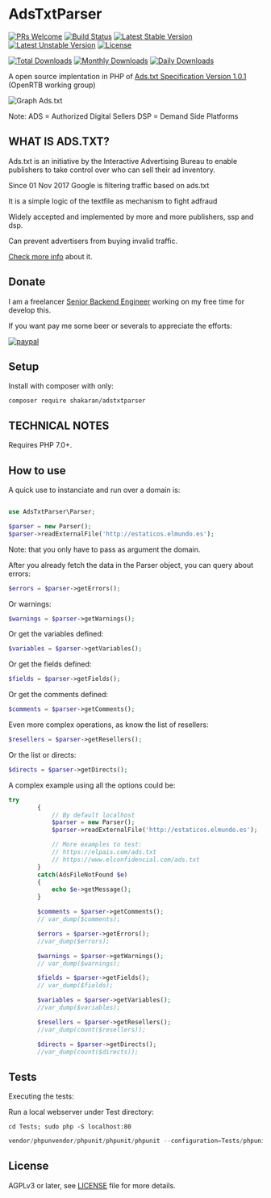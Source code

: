 # AdsTxtParser

[![PRs Welcome](https://img.shields.io/badge/PRs-welcome-brightgreen.svg)][3]
[![Build Status](https://travis-ci.org/shakaran/adstxtparser.svg?branch=master)](https://travis-ci.org/shakaran/adstxtparser)
[![Latest Stable Version](https://poser.pugx.org/shakaran/adstxtparsere/v/stable.png)](https://packagist.org/packages/shakaran/adstxtparser)
[![Latest Unstable Version](https://poser.pugx.org/shakaran/adstxtparser/v/unstable)](https://packagist.org/packages/shakaran/adstxtparser)
[![License](https://poser.pugx.org/shakaran/adstxtparser/license)](https://packagist.org/packages/shakaran/adstxtparser)


[![Total Downloads](https://poser.pugx.org/shakaran/adstxtparser/downloads.png)](https://packagist.org/packages/shakaran/adstxtparser)
[![Monthly Downloads](https://poser.pugx.org/shakaran/adstxtparser/d/monthly)](https://packagist.org/packages/shakaran/adstxtparser)
[![Daily Downloads](https://poser.pugx.org/shakaran/adstxtparser/d/daily)](https://packagist.org/packages/shakaran/adstxtparser)



A open source implentation in PHP of [Ads.txt Specification Version 1.0.1](https://iabtechlab.com/wp-content/uploads/2017/09/IABOpenRTB_Ads.txt_Public_Spec_V1-0-1.pdf) (OpenRTB working group)

![Graph Ads.txt](https://i.imgur.com/NnVCHz9.png)

Note: 
ADS = Authorized Digital Sellers
DSP = Demand Side Platforms 

## WHAT IS ADS.TXT? ##

Ads.txt is an initiative by the Interactive Advertising Bureau to enable publishers to take control over who can sell their ad inventory.

Since 01 Nov 2017 Google is filtering traffic based on ads.txt

It is a simple logic of the textfile as mechanism to fight adfraud

Widely accepted and implemented by more and more publishers, ssp and dsp.

Can prevent advertisers from buying invalid traffic.

[Check more info](https://iabtechlab.com/ads-txt/) about it.

## Donate ##

I am a freelancer [Senior Backend Engineer](https://upwork.com/fl/angelguzmanmaeso#/) working on my free time for develop this.

If you want pay me some beer or severals to appreciate the efforts:

[![paypal](https://www.paypalobjects.com/en_US/i/btn/btn_donateCC_LG.gif)](https://www.paypal.com/cgi-bin/webscr?cmd=_s-xclick&hosted_button_id=KY8JY46S5WPWS)

## Setup ##

Install with composer with only:

```cli
composer require shakaran/adstxtparser
```

## TECHNICAL NOTES ##

Requires PHP 7.0+.

## How to use ##

A quick use to instanciate and run over a domain is:

```php

use AdsTxtParser\Parser;

$parser = new Parser();
$parser->readExternalFile('http://estaticos.elmundo.es');
```

Note: that you only have to pass as argument the domain.

After you already fetch the data in the Parser object,
you can query about errors:

```php
$errors = $parser->getErrors();
```

Or warnings:

```php
$warnings = $parser->getWarnings();
```

Or get the variables defined:

```php
$variables = $parser->getVariables();
```

Or get the fields defined:

```php
$fields = $parser->getFields();
```

Or get the comments defined:

```php
$comments = $parser->getComments();
```

Even more complex operations, as know the list of resellers:

```php
$resellers = $parser->getResellers();
```

Or the list or directs:

```php
$directs = $parser->getDirects();
```

A complex example using all the options could be:

```php
try
        {
            // By default localhost
            $parser = new Parser();
            $parser->readExternalFile('http://estaticos.elmundo.es');

            // More examples to test:
            // https://elpais.com/ads.txt
            // https://www.elconfidencial.com/ads.txt
        }
        catch(AdsFileNotFound $e)
        {
            echo $e->getMessage();
        }

        $comments = $parser->getComments();
        // var_dump($comments);

        $errors = $parser->getErrors();
        //var_dump($errors);

        $warnings = $parser->getWarnings();
        // var_dump($warnings);

        $fields = $parser->getFields();
        // var_dump($fields);

        $variables = $parser->getVariables();
        //var_dump($variables);

        $resellers = $parser->getResellers();
        //var_dump(count($resellers));

        $directs = $parser->getDirects();
        //var_dump(count($directs));
```

## Tests ##

Executing the tests:

Run a local webserver under Test directory:

```cli
cd Tests; sudo php -S localhost:80
```

```php
vendor/phpunvendor/phpunit/phpunit/phpunit --configuration=Tests/phpunit.xml --include-path=Tests
```

## License ##

AGPLv3 or later, see [LICENSE](LICENSE) file for more details.

[3]: https://github.com/shakaran/adstxtparser/issues?utf8=%E2%9C%93&q=is%3Aopen%20is%3Aissue
